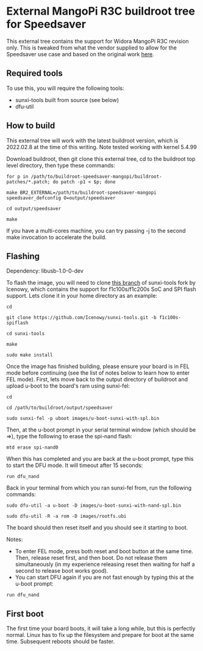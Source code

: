 # External MangoPi R3C buildroot tree for Speedsaver #

This external tree contains the support for Widora MangoPi R3C revision only. This is tweaked from what the vendor supplied to allow for the Speedsaver use case and based on the original work [here](https://github.com/Speedsaver/buildroot-mangopi-r3c).

## Required tools ##

To use this, you will require the following tools:
* sunxi-tools built from source (see below)
* dfu-util

## How to build ##

This external tree will work with the latest buildroot version, which is 2022.02.8 at the time of this writing. Note tested working with kernel 5.4.99

Download buildroot, then git clone this external tree, cd to the buildroot top level directory, then type these commands:
```
for p in /path/to/buildroot-speedsaver-mangopi/buildroot-patches/*.patch; do patch -p1 < $p; done

make BR2_EXTERNAL=/path/to/buildroot-speedsaver-mangopi speedsaver_defconfig O=output/speedsaver

cd output/speedsaver

make
```

If you have a multi-cores machine, you can try passing -j to the second make invocation to accelerate the build.

## Flashing ##

Dependency: libusb-1.0-0-dev


To flash the image, you will need to clone [this branch](https://github.com/Icenowy/sunxi-tools/tree/f1c100s-spiflash) of sunxi-tools fork by Icenowy, which contains the support for f1c100s/f1c200s SoC and SPI flash support. Lets clone it in your home directory as an example:
```
cd

git clone https://github.com/Icenowy/sunxi-tools.git -b f1c100s-spiflash

cd sunxi-tools

make

sudo make install
```

Once the image has finished building, please ensure your board is in FEL mode before continuing (see the list of notes below to learn how to enter FEL mode). First, lets move back to the output directory of buildroot and upload u-boot to the board's ram using sunxi-fel:
```
cd

cd /path/to/buildroot/output/speedsaver

sudo sunxi-fel -p uboot images/u-boot-sunxi-with-spl.bin
```

Then, at the u-boot prompt in your serial terminal window (which should be =>), type the following to erase the spi-nand flash:
```
mtd erase spi-nand0
```

When this has completed and you are back at the u-boot prompt, type this to start the DFU mode. It will timeout after 15 seconds:
```
run dfu_nand
```

Back in your terminal from which you ran sunxi-fel from, run the following commands:
```
sudo dfu-util -a u-boot -D images/u-boot-sunxi-with-nand-spl.bin

sudo dfu-util -R -a rom -D images/rootfs.ubi
```

The board should then reset itself and you should see it starting to boot.

Notes:

* To enter FEL mode, press both reset and boot button at the same time. Then, release reset first, and then boot. Do not release them simultaneously (in my experience releasing reset then waiting for half a second to release boot works good).
* You can start DFU again if you are not fast enough by typing this at the u-boot prompt:
```
run dfu_nand
```

## First boot ##

The first time your board boots, it will take a long while, but this is perfectly normal. Linux has to fix up the filesystem and prepare for boot at the same time. Subsequent reboots should be faster.
